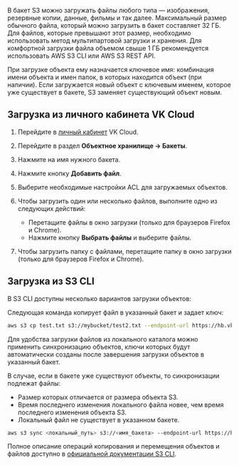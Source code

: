 В бакет S3 можно загружать файлы любого типа — изображения, резервные копии, данные, фильмы и так далее. Максимальный размер обычного файла, который можно загрузить в бакет составляет 32 ГБ. Для файлов, которые превышают этот размер, необходимо использовать метод мультипартовой загрузки и хранения. Для комфортной загрузки файла объемом свыше 1 ГБ рекомендуется использовать AWS S3 CLI или AWS S3 REST API.

<warn>

При загрузке объекта ему назначается ключевое имя: комбинация имени объекта и имен папок, в которых находится объект (при наличии). Если загружается новый объект с ключевым именем, которое уже существует в бакете, S3 заменяет существующий объект новым.

</warn>

## Загрузка из личного кабинета VK Cloud

1. Перейдите в [личный кабинет](https://mcs.mail.ru/app/) VK Cloud.
1. Перейдите в раздел **Объектное хранилище → Бакеты**.
1. Нажмите на имя нужного бакета.
1. Нажмите кнопку **Добавить файл**.
1. Выберите необходимые настройки ACL для загружаемых объектов.
1. Чтобы загрузить один или несколько файлов, выполните одно из следующих действий:

   - Перетащите файлы в окно загрузки (только для браузеров Firefox и Chrome).
   - Нажмите кнопку **Выбрать файлы** и выберите файлы.

1. Чтобы загрузить папку с файлами, перетащите папку в окно загрузки (только для браузеров Firefox и Chrome).

## Загрузка из S3 CLI

В S3 CLI доступны несколько вариантов загрузки объектов:

Следующая команда копирует файл в указанный бакет и задает ключ:

```bash
aws s3 cp test.txt s3://mybucket/test2.txt --endpoint-url https://hb.vkcs.cloud
```

Для удобства загрузки файлов из локального каталога можно применить синхронизацию объектов, ключи которых будут автоматически созданы после завершения загрузки объектов в указанный бакет.

В случае, если в бакете уже существуют объекты, то синхронизации подлежат файлы:

- Размер которых отличается от размера объекта S3.
- Время последнего изменения локального файла новее, чем время последнего изменения объекта S3.
- Локальный файл не существует в указанном бакете.

```bash
aws s3 sync <локальный_путь> s3://<имя_бакета> --endpoint-url https://hb.vkcs.cloud
```

Полное описание операций копирования и перемещения объектов и файлов доступно в [официальной документации S3 CLI](https://awscli.amazonaws.com/v2/documentation/api/latest/reference/s3/index.html#synopsis).
